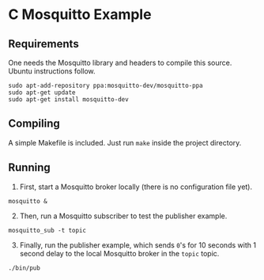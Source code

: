 # C Mosquitto Example

## Requirements

One needs the Mosquitto library and headers to compile this source. Ubuntu instructions follow.


```
sudo apt-add-repository ppa:mosquitto-dev/mosquitto-ppa
sudo apt-get update
sudo apt-get install mosquitto-dev
```

## Compiling

A simple Makefile is included. Just run `make` inside the project directory.

## Running

1. First, start a Mosquitto broker locally (there is no configuration file yet).


```
mosquitto &
```

2. Then, run a Mosquitto subscriber to test the publisher example.


```
mosquitto_sub -t topic
```

3. Finally, run the publisher example, which sends `0`'s for 10 seconds with 1 second delay to the local Mosquitto broker in the `topic` topic.

```
./bin/pub
```